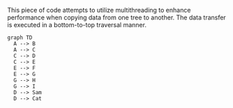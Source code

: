 This piece of code attempts to utilize multithreading to enhance performance when copying data from one tree to another. The data transfer is executed in a bottom-to-top traversal manner.
```mermaid
graph TD
  A --> B
  A --> C
  C --> D
  C --> E
  E --> F
  E --> G
  G --> H
  G --> I
  D --> Sam
  D --> Cat
```

